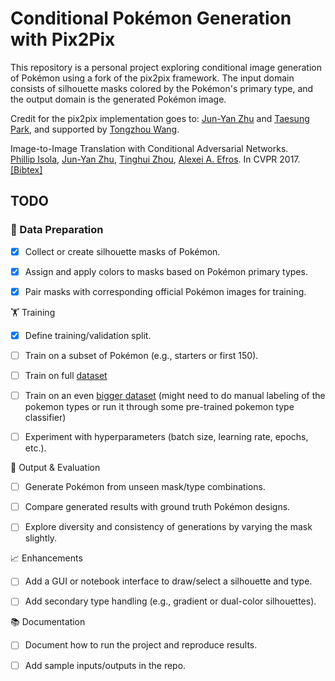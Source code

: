 # Conditional Pokémon Generation with Pix2Pix

This repository is a personal project exploring conditional image generation of Pokémon using a fork of the pix2pix framework. The input domain consists of silhouette masks colored by the Pokémon's primary type, and the output domain is the generated Pokémon image.

Credit for the pix2pix implementation goes to: [Jun-Yan Zhu](https://github.com/junyanz) and [Taesung Park](https://github.com/taesungp), and supported by [Tongzhou Wang](https://github.com/SsnL).

Image-to-Image Translation with Conditional Adversarial Networks.<br>
[Phillip Isola](https://people.eecs.berkeley.edu/~isola), [Jun-Yan Zhu](https://www.cs.cmu.edu/~junyanz/), [Tinghui Zhou](https://people.eecs.berkeley.edu/~tinghuiz), [Alexei A. Efros](https://people.eecs.berkeley.edu/~efros). In CVPR 2017. [[Bibtex]](https://www.cs.cmu.edu/~junyanz/projects/pix2pix/pix2pix.bib)


## TODO

### 🔧 Data Preparation
- [x] Collect or create silhouette masks of Pokémon.

- [x] Assign and apply colors to masks based on Pokémon primary types.

- [x] Pair masks with corresponding official Pokémon images for training.


🏋️ Training
- [x] Define training/validation split.

- [ ] Train on a subset of Pokémon (e.g., starters or first 150).

- [ ] Train on full [dataset](https://www.kaggle.com/datasets/vishalsubbiah/pokemon-images-and-types)

- [ ] Train on an even [bigger dataset](https://www.kaggle.com/datasets/djilax/pkmn-image-dataset/data) (might need to do manual labeling of the pokemon types or run it through some pre-trained pokemon type classifier)

- [ ] Experiment with hyperparameters (batch size, learning rate, epochs, etc.).


🎨 Output & Evaluation
- [ ] Generate Pokémon from unseen mask/type combinations.

- [ ] Compare generated results with ground truth Pokémon designs.

- [ ] Explore diversity and consistency of generations by varying the mask slightly.

📈 Enhancements
- [ ] Add a GUI or notebook interface to draw/select a silhouette and type.

- [ ] Add secondary type handling (e.g., gradient or dual-color silhouettes).

📚 Documentation

- [ ] Document how to run the project and reproduce results.

- [ ] Add sample inputs/outputs in the repo.